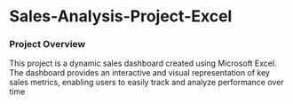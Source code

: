 # Sales-Analysis-Project-Excel

### Project Overview
This project is a dynamic sales dashboard created using Microsoft Excel. The dashboard provides an interactive and visual representation of key sales metrics, enabling users to easily track and analyze performance over time

